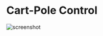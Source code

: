 # Cart-Pole Control
![screenshot](https://user-images.githubusercontent.com/92177410/177828130-e6b4d092-40fd-439d-bd4b-a5d0363f0c1d.png)
